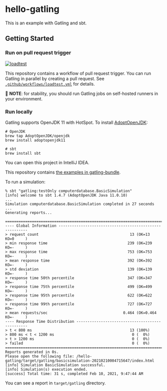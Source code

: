 # hello-gatling

This is an example with Gatling and sbt.


## Getting Started

### Run on pull request trigger

[![loadtest](https://github.com/int128/hello-gatling/actions/workflows/loadtest.yml/badge.svg)](https://github.com/int128/hello-gatling/actions/workflows/loadtest.yml)

This repository contains a workflow of pull request trigger.
You can run Gatling in parallel by creating a pull request.
See [`.github/workflows/loadtest.yml`](.github/workflows/loadtest.yml) for details.

:memo: **NOTE**: for stability, you should run Gatling jobs on self-hosted runners in your environment.


### Run locally

Gatling supports OpenJDK 11 with HotSpot.
To install [AdoptOpenJDK](https://adoptopenjdk.net):

```shell
# OpenJDK
brew tap AdoptOpenJDK/openjdk
brew install adoptopenjdk11

# sbt
brew install sbt
```

You can open this project in IntelliJ IDEA.

This repository contains [the examples in gatling-bundle](https://github.com/gatling/gatling/blob/master/gatling-bundle/src/main/scala/computerdatabase/).

To run a simulation:

```console
% sbt "gatling:testOnly computerdatabase.BasicSimulation"
[info] welcome to sbt 1.4.7 (AdoptOpenJDK Java 11.0.10)
...
Simulation computerdatabase.BasicSimulation completed in 27 seconds
...
Generating reports...

================================================================================
---- Global Information --------------------------------------------------------
> request count                                         13 (OK=13     KO=0     )
> min response time                                    239 (OK=239    KO=-     )
> max response time                                    753 (OK=753    KO=-     )
> mean response time                                   392 (OK=392    KO=-     )
> std deviation                                        139 (OK=139    KO=-     )
> response time 50th percentile                        347 (OK=347    KO=-     )
> response time 75th percentile                        499 (OK=499    KO=-     )
> response time 95th percentile                        622 (OK=622    KO=-     )
> response time 99th percentile                        727 (OK=727    KO=-     )
> mean requests/sec                                  0.464 (OK=0.464  KO=-     )
---- Response Time Distribution ------------------------------------------------
> t < 800 ms                                            13 (100%)
> 800 ms < t < 1200 ms                                   0 (  0%)
> t > 1200 ms                                            0 (  0%)
> failed                                                 0 (  0%)
================================================================================
Reports generated in 0s.
Please open the following file: /hello-gatling/target/gatling/basicsimulation-20210210004715647/index.html
[info] Simulation BasicSimulation successful.
[info] Simulation(s) execution ended.
[success] Total time: 31 s, completed Feb 10, 2021, 9:47:44 AM
```

You can see a report in `target/gatling` directory.
